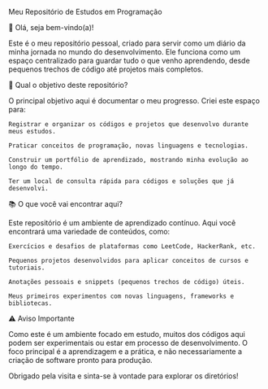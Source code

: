 Meu Repositório de Estudos em Programação

👋 Olá, seja bem-vindo(a)!

Este é o meu repositório pessoal, criado para servir como um diário da minha jornada no mundo do desenvolvimento. Ele funciona como um espaço centralizado para guardar tudo o que venho aprendendo, desde pequenos trechos de código até projetos mais completos.

🎯 Qual o objetivo deste repositório?

O principal objetivo aqui é documentar o meu progresso. Criei este espaço para:

    Registrar e organizar os códigos e projetos que desenvolvo durante meus estudos.

    Praticar conceitos de programação, novas linguagens e tecnologias.

    Construir um portfólio de aprendizado, mostrando minha evolução ao longo do tempo.

    Ter um local de consulta rápida para códigos e soluções que já desenvolvi.

📚 O que você vai encontrar aqui?

Este repositório é um ambiente de aprendizado contínuo. Aqui você encontrará uma variedade de conteúdos, como:

    Exercícios e desafios de plataformas como LeetCode, HackerRank, etc.

    Pequenos projetos desenvolvidos para aplicar conceitos de cursos e tutoriais.

    Anotações pessoais e snippets (pequenos trechos de código) úteis.

    Meus primeiros experimentos com novas linguagens, frameworks e bibliotecas.

⚠️ Aviso Importante

Como este é um ambiente focado em estudo, muitos dos códigos aqui podem ser experimentais ou estar em processo de desenvolvimento. O foco principal é a aprendizagem e a prática, e não necessariamente a criação de software pronto para produção.

Obrigado pela visita e sinta-se à vontade para explorar os diretórios!
